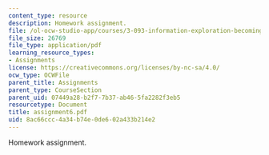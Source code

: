 ```yaml
---
content_type: resource
description: Homework assignment.
file: /ol-ocw-studio-app/courses/3-093-information-exploration-becoming-a-savvy-scholar-fall-2006/8ac66ccc4a34b74e0de602a433b214e2_assignment6.pdf
file_size: 26769
file_type: application/pdf
learning_resource_types:
- Assignments
license: https://creativecommons.org/licenses/by-nc-sa/4.0/
ocw_type: OCWFile
parent_title: Assignments
parent_type: CourseSection
parent_uid: 07449a28-b2f7-7b37-ab46-5fa2282f3eb5
resourcetype: Document
title: assignment6.pdf
uid: 8ac66ccc-4a34-b74e-0de6-02a433b214e2
---
```

Homework assignment.